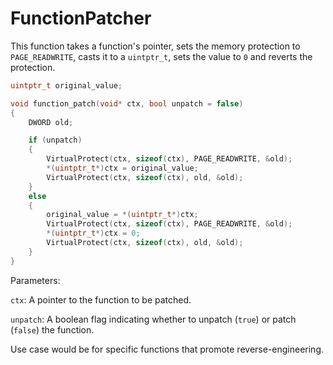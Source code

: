 # FunctionPatcher

This function takes a function's pointer, sets the memory protection to `PAGE_READWRITE`, casts it to a `uintptr_t`, sets the value to `0` and reverts the protection.


```cpp
uintptr_t original_value;

void function_patch(void* ctx, bool unpatch = false)
{
    DWORD old;

    if (unpatch)
    {
        VirtualProtect(ctx, sizeof(ctx), PAGE_READWRITE, &old);
        *(uintptr_t*)ctx = original_value;
        VirtualProtect(ctx, sizeof(ctx), old, &old);
    }
    else
    {
        original_value = *(uintptr_t*)ctx;
        VirtualProtect(ctx, sizeof(ctx), PAGE_READWRITE, &old);
        *(uintptr_t*)ctx = 0;
        VirtualProtect(ctx, sizeof(ctx), old, &old);
    }
}
```

Parameters:

`ctx`: A pointer to the function to be patched.

`unpatch`: A boolean flag indicating whether to unpatch (`true`) or patch (`false`) the function.



Use case would be for specific functions that promote reverse-engineering.
